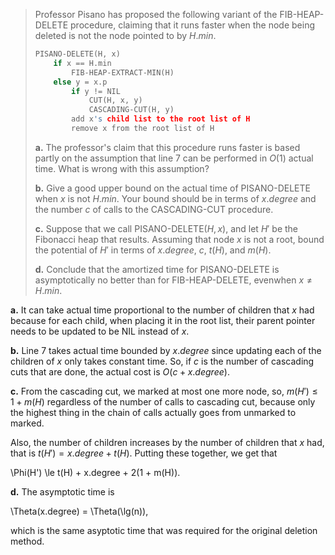 
> Professor Pisano has proposed the following variant of the $\text{FIB-HEAP-DELETE}$ procedure, claiming that it runs faster when the node being deleted is not the node pointed to by $H.min$.
> 
> ```cpp
> PISANO-DELETE(H, x)
>     if x == H.min
>         FIB-HEAP-EXTRACT-MIN(H)
>     else y = x.p
>         if y != NIL
>             CUT(H, x, y)
>             CASCADING-CUT(H, y)
>         add x's child list to the root list of H
>         remove x from the root list of H
> ```
>
> **a.** The professor's claim that this procedure runs faster is based partly on the assumption that line 7 can be performed in $O(1)$ actual time. What is wrong with this assumption?
>
> **b.** Give a good upper bound on the actual time of $\text{PISANO-DELETE}$ when $x$ is not $H.min$. Your bound should be in terms of $x.degree$ and the number $c$ of calls to the $\text{CASCADING-CUT}$ procedure.
>
> **c.** Suppose that we call $\text{PISANO-DELETE}(H, x)$, and let $H'$ be the Fibonacci heap that results. Assuming that node $x$ is not a root, bound the potential of $H'$ in terms of $x.degree$, $c$, $t(H)$, and $m(H)$.
>
> **d.** Conclude that the amortized time for $\text{PISANO-DELETE}$ is asymptotically no better than for $\text{FIB-HEAP-DELETE}$, evenwhen $x \ne H.min$.

**a.** It can take actual time proportional to the number of children that $x$ had because for each child, when placing it in the root list, their parent pointer needs to be updated to be $\text{NIL}$ instead of $x$.

**b.** Line 7 takes actual time bounded by $x.degree$ since updating each of the children of $x$ only takes constant time. So, if $c$ is the number of cascading cuts that are done, the actual cost is $O(c + x.degree)$.

**c.** From the cascading cut, we marked at most one more node, so, $m(H') \le 1 + m(H)$ regardless of the number of calls to cascading cut, because only the highest thing in the chain of calls actually goes from unmarked to marked. 

Also, the number of children increases by the number of children that $x$ had, that is $t(H') = x.degree + t(H)$. Putting these together, we get that

\Phi(H') \le t(H) + x.degree + 2(1 + m(H)).

**d.** The asymptotic time is 

\Theta(x.degree) = \Theta(\lg(n)),

which is the same asyptotic time that was required for the original deletion method.
